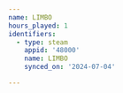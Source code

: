 ```yaml
---
name: LIMBO
hours_played: 1
identifiers:
  - type: steam
    appid: '48000'
    name: LIMBO
    synced_on: '2024-07-04'

---
```


